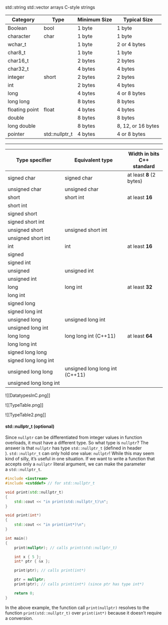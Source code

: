 std::string
std::vector
arrays
C-style strings

| Category       | Type           | Minimum Size | Typical Size       |
| -------------- | -------------- | ------------ | ------------------ |
| Boolean        | bool           | 1 byte       | 1 byte             |
| character      | char           | 1 byte       | 1 byte             |
| wchar_t        |                | 1 byte       | 2 or 4 bytes       |
| char8_t        |                | 1 byte       | 1 byte             |
| char16_t       |                | 2 bytes      | 2 bytes            |
| char32_t       |                | 4 bytes      | 4 bytes            |
| integer        | short          | 2 bytes      | 2 bytes            |
| int            |                | 2 bytes      | 4 bytes            |
| long           |                | 4 bytes      | 4 or 8 bytes       |
| long long      |                | 8 bytes      | 8 bytes            |
| floating point | float          | 4 bytes      | 4 bytes            |
| double         |                | 8 bytes      | 8 bytes            |
| long double    |                | 8 bytes      | 8, 12, or 16 bytes |
| pointer        | std::nullptr_t | 4 bytes      | 4 or 8 bytes       |

---

| Type specifier         | Equivalent type                | Width in bits C++ standard |
| ---------------------- | ------------------------------ | -------------------------- |
| signed char            | signed char                    | at least  **8** (2 bytes)         |
| unsigned char          | unsigned char                  |                            |
| short                  | short int                      | at least  **16**           |
| short int              |                                |                            |
| signed short           |                                |                            |
| signed short int       |                                |                            |
| unsigned short         | unsigned short int             |                            |
| unsigned short int     |                                |                            |
| int                    | int                            | at least  **16**           |
| signed                 |                                |                            |
| signed int             |                                |                            |
| unsigned               | unsigned int                   |                            |
| unsigned int           |                                |                            |
| long                   | long int                       | at least  **32**           |
| long int               |                                |                            |
| signed long            |                                |                            |
| signed long int        |                                |                            |
| unsigned long          | unsigned long int              |                            |
| unsigned long int      |                                |                            |
| long long              | long long int  (C++11)         | at least  **64**           |
| long long int          |                                |                            |
| signed long long       |                                |                            |
| signed long long int   |                                |                            |
| unsigned long long     | unsigned long long int (C++11) |                            |
| unsigned long long int |                                |                            |




![[DatatypesInC.png]]

![[TypeTable.png]]

![[TypeTable2.png]]


#### std::nullptr_t (optional)

Since `nullptr` can be differentiated from integer values in function overloads, it must have a different type. So what type is `nullptr`? The answer is that `nullptr` has type `std::nullptr_t` (defined in header <cstddef>). `std::nullptr_t` can only hold one value: `nullptr`! While this may seem kind of silly, it’s useful in one situation. If we want to write a function that accepts only a `nullptr` literal argument, we can make the parameter a `std::nullptr_t`.

```cpp
#include <iostream>
#include <cstddef> // for std::nullptr_t

void print(std::nullptr_t)
{
    std::cout << "in print(std::nullptr_t)\n";
}

void print(int*)
{
    std::cout << "in print(int*)\n";
}

int main()
{
    print(nullptr); // calls print(std::nullptr_t)

    int x { 5 };
    int* ptr { &x };

    print(ptr); // calls print(int*)

    ptr = nullptr;
    print(ptr); // calls print(int*) (since ptr has type int*)

    return 0;
}
```

In the above example, the function call `print(nullptr)` resolves to the function `print(std::nullptr_t)` over `print(int*)` because it doesn’t require a conversion.